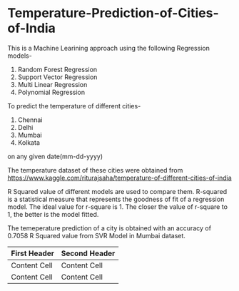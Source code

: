 # Temperature-Prediction-of-Cities-of-India

This is a Machine Learining approach using the following Regression models-
1) Random Forest Regression
2) Support Vector Regression
3) Multi Linear Regression
4) Polynomial Regression

To predict the temperature of different cities-
1) Chennai
2) Delhi
3) Mumbai
4) Kolkata

on any given date(mm-dd-yyyy)

The temperature dataset of these cities were obtained from https://www.kaggle.com/riturajsaha/temperature-of-different-cities-of-india

R Squared value of different models are used to compare them.
R-squared is a statistical measure that represents the goodness of fit of a regression model. The ideal value for r-square is 1. The closer the value of r-square to 1, the better is the model fitted.

The temeperature prediction of a city is obtained with an accuracy of 0.7058 R Squared value from SVR Model in Mumbai dataset.

| First Header  | Second Header |
| ------------- | ------------- |
| Content Cell  | Content Cell  |
| Content Cell  | Content Cell  |
